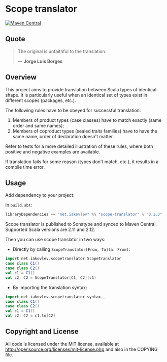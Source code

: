 # Scope translator

[![Maven Central](https://maven-badges.herokuapp.com/maven-central/net.iakovlev/scope-translator_2.12/badge.svg)](https://maven-badges.herokuapp.com/maven-central/net.iakovlev/scope-translator_2.12/)

## Quote
> The original is unfaithful to the translation.
>
>― **Jorge Luis Borges**

## Overview
 
This project aims to provide translation between Scala types of identical shape.
It is particularly useful when an identical set of types exist in different scopes (packages, etc.).

The following rules have to be obeyed for successful translation:

1. Members of product types (case classes) have to match exactly (same order and same names);
2. Members of coproduct types (sealed traits families) have to have the same name, order of declaration doesn't matter.

Refer to tests for a more detailed illustration of these rules, where both positive and negative examples are available.

If translation fails for some reason (types don't match, etc.), it results in a compile time error.

## Usage
Add dependency to your project:

In `build.sbt`:
```scala
libraryDependencies += "net.iakovlev" %% "scope-translator" % "0.1.3"
```

Scope translator is published to Sonatype and synced to Maven Central.
Supported Scala versions are 2.11 and 2.12.

Then you can use scope translator in two ways:

* Directly by calling `ScopeTranslator[From, To](a: From)`:
```scala
import net.iakovlev.scopetranslator.ScopeTranslator
case class C1()
case class C2()
val c1 = C1()
val c2: C2 = ScopeTranslator[C1, C2](c1)
```

* By importing the 
translation syntax: 
```scala
import net.iakovlev.scopetranslator.syntax._
case class C1()
case class C2()
val c1 = C1()
val c2: C2 = c1.to[C2]
```  

## Copyright and License

All code is licensed under the MIT license, available at
http://opensource.org/licenses/mit-license.php and also in the COPYING
file.
